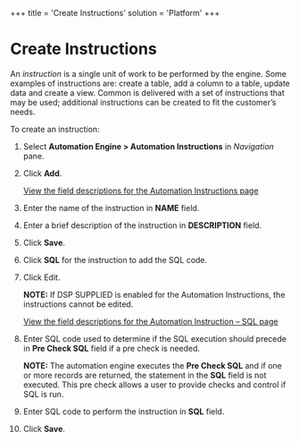 +++
title = 'Create Instructions'
solution = 'Platform'
+++

# Create Instructions

An *instruction* is a single unit of work to be performed by the engine.
Some examples of instructions are: create a table, add a column to a
table, update data and create a view. Common is delivered with a set of
instructions that may be used; additional instructions can be created to
fit the customer’s needs.

To create an instruction:

1.  Select **Automation Engine \> Automation Instructions** in
    *Navigation* pane.

2.  Click **Add**.
    
    [View the field descriptions for the Automation Instructions
    page](../Page_Desc/Automation_Instructions)

3.  Enter the name of the instruction in **NAME** field.

4.  Enter a brief description of the instruction in **DESCRIPTION**
    field.

5.  Click **Save**.

6.  Click **SQL** for the instruction to add the SQL code.

7.  Click Edit.
    
    <span style="font-weight: bold;">NOTE:</span> If DSP SUPPLIED is
    enabled for the Automation Instructions, the instructions cannot be
    edited.
    
    [View the field descriptions for the Automation Instruction – SQL
    page](../Page_Desc/Automation_Instruction_SQL)

8.  Enter SQL code used to determine if the SQL execution should precede
    in **Pre Check SQL** field if a pre check is needed.
    
    **NOTE:** The automation engine executes the **Pre Check SQL** and
    if one or more records are returned, the statement in the **SQL**
    field is not executed. This pre check allows a user to provide
    checks and control if SQL is run.

9.  Enter SQL code to perform the instruction in **SQL** field.

10. Click **Save**.
